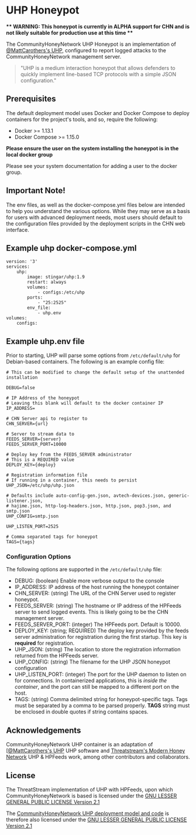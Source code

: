 UHP Honeypot
===============
__** WARNING: This honeypot is currently in ALPHA support for CHN and is not 
likely suitable for production use at this time **__

The CommunityHoneyNetwork UHP Honeypot is an implementation of [@MattCarothers's UHP](https://github.com/MattCarothers/uhp), configured to report logged attacks to the CommunityHoneyNetwork management server.

> "UHP is a medium interaction honeypot that allows defenders to quickly implement line-based TCP protocols with a simple JSON configuration."

## Prerequisites

The default deployment model uses Docker and Docker Compose to deploy containers for the project's tools, and so, require the following:

* Docker >= 1.13.1
* Docker Compose >= 1.15.0

**Please ensure the user on the system installing the honeypot is in the local
 docker group**

 Please see your system documentation for adding a user to the docker group.

## Important Note!
The env files, as well as the docker-compose.yml files below are intended
to help you understand the various options. While they may serve as a basis
for users with advanced deployment needs, most users should default to the
configuration files provided by the deployment scripts in the CHN web interface.

## Example uhp docker-compose.yml
```
version: '3'
services:
    uhp:
        image: stingar/uhp:1.9
        restart: always
        volumes:
            - configs:/etc/uhp
        ports:
            - "25:2525"
        env_file:
            - uhp.env
volumes:
    configs:
```

## Example uhp.env file

Prior to starting, UHP will parse some options from `/etc/default/uhp` for Debian-based containers.  The following is an example config file:

```
# This can be modified to change the default setup of the unattended installation

DEBUG=false

# IP Address of the honeypot
# Leaving this blank will default to the docker container IP
IP_ADDRESS=

# CHN Server api to register to
CHN_SERVER={url}

# Server to stream data to
FEEDS_SERVER={server}
FEEDS_SERVER_PORT=10000

# Deploy key from the FEEDS_SERVER administrator
# This is a REQUIRED value
DEPLOY_KEY={deploy}

# Registration information file
# If running in a container, this needs to persist
UHP_JSON=/etc/uhp/uhp.json

# Defaults include auto-config-gen.json, avtech-devices.json, generic-listener.json,
# hajime.json, http-log-headers.json, http.json, pop3.json, and smtp.json
UHP_CONFIG=smtp.json

UHP_LISTEN_PORT=2525

# Comma separated tags for honeypot
TAGS={tags}
```

### Configuration Options

The following options are supported in the `/etc/default/uhp` file:

* DEBUG: (boolean) Enable more verbose output to the console
* IP_ADDRESS: IP address of the host running the honeypot container
* CHN_SERVER: (string) The URL of the CHN Server used to register honeypot.
* FEEDS_SERVER: (string) The hostname or IP address of the HPFeeds server to send logged events.  This is likely going to be the CHN management server.
* FEEDS_SERVER_PORT: (integer) The HPFeeds port.  Default is 10000.
* DEPLOY_KEY: (string; REQUIRED) The deploy key provided by the feeds server administration for registration during the first startup.  This key is **required** for registration.
* UHP_JSON: (string) The location to store the registration information returned from the HPFeeds server.
* UHP_CONFIG: (string) The filename for the UHP JSON honeypot configuration
* UHP_LISTEN_PORT: (integer) The port for the UHP daemon to listen on for connections.  In containerized applications, this is _inside the container_, and the port can still be mapped to a different port on the host.
* TAGS: (string) Comma delimited string for honeypot-specific tags. Tags must be separated by a comma to be parsed properly. **TAGS** string must be enclosed in double quotes if string contains spaces.


## Acknowledgements

CommunityHoneyNetwork UHP container is an adaptation of [[@MattCarothers's UHP](https://github.com/MattCarothers/uhp) UHP software and [Threatstream's Modern Honey Network](https://threatstream.github.io/mhn/) UHP & HPFeeds work, among other contributors and collaborators.

## License

The ThreatStream implementation of UHP with HPFeeds, upon which CommunityHoneyNetwork is based is licensed under the [GNU LESSER GENERAL PUBLIC LICENSE Version 2.1](https://raw.githubusercontent.com/threatstream/mhn/master/LICENSE)

The [CommunityHoneyNetwork UHP deployment model and code](https://github.com/CommunityHoneyNetwork/uhp) is therefore also licensed under the [GNU LESSER GENERAL PUBLIC LICENSE Version 2.1](https://raw.githubusercontent.com/CommunityHoneyNetwork/uhp/master/LICENSE)

